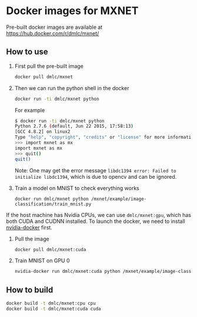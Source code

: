 # Docker images for MXNET

Pre-built docker images are available at https://hub.docker.com/r/dmlc/mxnet/

## How to use

1. First pull the pre-built image

   ```bash
   docker pull dmlc/mxnet
   ```
2. Then we can run the python shell in the docker

   ```bash
   docker run -ti dmlc/mxnet python
   ```
   For example
   ```bash
   $ docker run -ti dmlc/mxnet python
   Python 2.7.6 (default, Jun 22 2015, 17:58:13)
   [GCC 4.8.2] on linux2
   Type "help", "copyright", "credits" or "license" for more information.
   >>> import mxnet as mx
   import mxnet as mx
   >>> quit()
   quit()
   ```

   Note: One may get the error message `libdc1394 error: Failed to initialize
   libdc1394`, which is due to opencv and can be ignored.

3. Train a model on MNIST to check everything works

   ```
   docker run dmlc/mxnet python /mxnet/example/image-classification/train_mnist.py
   ```

If the host machine has Nvidia CPUs, we can use `dmlc/mxnet:gpu`, which has both CUDA and CUDNN installed.
To launch the docker, we need to install [nvidia-docker](https://github.com/NVIDIA/nvidia-docker) first.

1. Pull the image

   ```bash
   docker pull dmlc/mxnet:cuda
   ```

2. Train MNIST on GPU 0

   ```bash
   nvidia-docker run dmlc/mxnet:cuda python /mxnet/example/image-classification/train_mnist.py --gpus 0
   ```

## How to build

```bash
docker build -t dmlc/mxnet:cpu cpu
docker build -t dmlc/mxnet:cuda cuda
```
